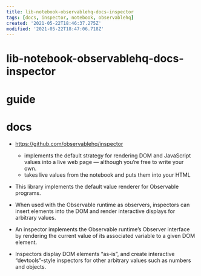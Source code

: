 ```yaml
---
title: lib-notebook-observablehq-docs-inspector
tags: [docs, inspector, notebook, observablehq]
created: '2021-05-22T18:46:37.275Z'
modified: '2021-05-22T18:47:06.718Z'
---
```


# lib-notebook-observablehq-docs-inspector

# guide

# docs

- https://github.com/observablehq/inspector
  - implements the default strategy for rendering DOM and JavaScript values into a live web page — although you’re free to write your own.
  - takes live values from the notebook and puts them into your HTML 

- This library implements the default value renderer for Observable programs. 
- When used with the Observable runtime as observers, inspectors can insert elements into the DOM and render interactive displays for arbitrary values.
- An inspector implements the Observable runtime’s Observer interface by rendering the current value of its associated variable to a given DOM element. 
- Inspectors display DOM elements “as-is”, and create interactive “devtools”-style inspectors for other arbitrary values such as numbers and objects.
